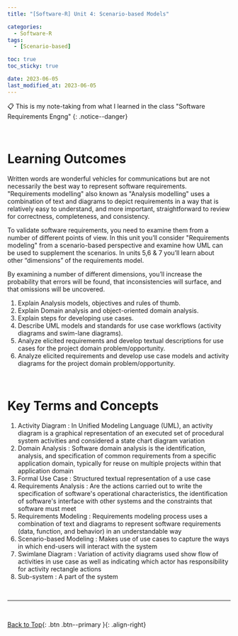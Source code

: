 ```yaml
---
title: "[Software-R] Unit 4: Scenario-based Models"

categories:
  - Software-R
tags:
  - [Scenario-based]

toc: true
toc_sticky: true

date: 2023-06-05
last_modified_at: 2023-06-05
---
```


<!-- {% capture notice-2 %}

📋 This is the tech-news archives to help me keep track of what I am interested in!

- Reference tech news link: <https://thenextweb.com/news/blockchain-development-tech-career>
  {% endcapture %}

<div class="notice--danger">{{ notice-2 | markdownify }}</div> -->

📋 This is my note-taking from what I learned in the class "Software Requirements Engng"
{: .notice--danger}

<br>

# Learning Outcomes

Written words are wonderful vehicles for communications but are not necessarily the best way to represent software requirements. "Requirements modelling" also known as "Analysis modelling" uses a combination of text and diagrams to depict requirements in a way that is relatively easy to understand, and more important, straightforward to review for correctness, completeness, and consistency.

To validate software requirements, you need to examine them from a number of different points of view. In this unit you’ll consider "Requirements modeling" from a scenario-based perspective and examine how UML can be used to supplement the scenarios. In units 5,6 & 7 you’ll learn about other “dimensions” of the requirements model.

By examining a number of different dimensions, you’ll increase the probability that errors will be found, that inconsistencies will surface, and that omissions will be uncovered.

1. Explain Analysis models, objectives and rules of thumb.
2. Explain Domain analysis and object-oriented domain analysis.
3. Explain steps for developing use cases.
4. Describe UML models and standards for use case workflows (activity diagrams and swim-lane diagrams).
5. Analyze elicited requirements and develop textual descriptions for use cases for the project domain problem/opportunity.
6. Analyze elicited requirements and develop use case models and activity diagrams for the project domain problem/opportunity.

<br>

# Key Terms and Concepts

1. Activity Diagram
   : In Unified Modeling Language (UML), an activity diagram is a graphical representation of an executed set of procedural system activities and considered a state chart diagram variation
2. Domain Analysis
   : Software domain analysis is the identification, analysis, and specification of common requirements from a specific application domain, typically for reuse on multiple projects within that application domain
3. Formal Use Case
   : Structured textual representation of a use case
4. Requirements Analysis
   : Are the actions carried out to write the specification of software's operational characteristics, the identification of software's interface with other systems and the constraints that software must meet
5. Requirements Modeling
   : Requirements modeling process uses a combination of text and diagrams to represent software requirements (data, function, and behavior) in an understandable way
6. Scenario-based Modeling
   : Makes use of use cases to capture the ways in which end-users will interact with the system
7. Swimlane Diagram
   : Variation of activity diagrams used show flow of activities in use case as well as indicating which actor has responsibility for activity rectangle actions
8. Sub-system
   : A part of the system

<br>

---

<br>

[Back to Top](#){: .btn .btn--primary }{: .align-right}
